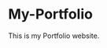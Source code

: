 # My-Portfolio
This is my Portfolio website.
         
        
       
            
       
  
     
  
         
  
       
   
 
